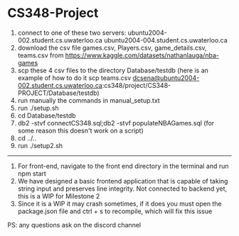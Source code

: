# CS348-Project
1) connect to one of these two servers: ubuntu2004-002.student.cs.uwaterloo.ca
ubuntu2004-004.student.cs.uwaterloo.ca
2) download the csv file games.csv, Players.csv, game_details.csv, teams.csv from https://www.kaggle.com/datasets/nathanlauga/nba-games
3) scp these 4 csv files to the directory Database/testdb (here is an example of how to do it 
    scp teams.csv dcsena@ubuntu2004-002.student.cs.uwaterloo.ca:cs348/project/CS348-PROJECT/Database/testdb)
4) run manually the commands in manual_setup.txt
5) run ./setup.sh
6) cd Database/testdb
7) db2 -stvf connectCS348.sql;db2 -stvf populateNBAGames.sql (for some reason this doesn't work on a script)
8) cd ../..
9) run ./setup2.sh
----------------------------------------------------------------------------------------
1) For front-end, navigate to the front end directory in the terminal and run npm start
2) We have designed a basic frontend application that is capable of taking string input and preserves line integrity. 
    Not connected to backend yet, this is a WIP for Milestone 2
3) Since it is a WIP it may crash sometimes, if it does you must open the package.json file and ctrl + s to recompile, which will fix this issue

PS: any questions ask on the discord channel
